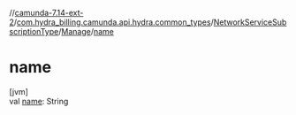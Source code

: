//[camunda-7.14-ext-2](../../../../index.md)/[com.hydra_billing.camunda.api.hydra.common_types](../../index.md)/[NetworkServiceSubscriptionType](../index.md)/[Manage](index.md)/[name](name.md)

# name

[jvm]\
val [name](name.md): String

